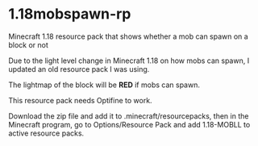 # 1.18mobspawn-rp
Minecraft 1.18 resource pack that shows whether a mob can spawn on a block or not

Due to the light level change in Minecraft 1.18 on how mobs can spawn, I updated an old resource pack I was using.

The lightmap of the block will be **RED** if mobs can spawn.

This resource pack needs Optifine to work.

Download the zip file and add it to .minecraft/resourcepacks, then in the Minecraft program, go to Options/Resource Pack and add 1.18-MOBLL to active resource packs.
